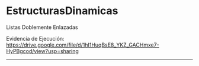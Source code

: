 # EstructurasDinamicas
Listas Doblemente Enlazadas

Evidencia de Ejecución: https://drive.google.com/file/d/1hI1HuqBsE8_YKZ_GACHmxe7-HyPBgcod/view?usp=sharing

---



